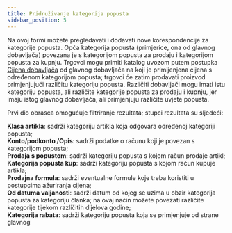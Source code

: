 ```yaml
---
title: Pridruživanje kategorija popusta
sidebar_position: 5
---
```


Na ovoj formi možete pregledavati i dodavati nove korespondencije za kategorije popusta. Opća kategorija popusta (primjerice, ona od glavnog dobavljača) povezana je s kategorijom popusta za prodaju i kategorijom popusta za kupnju. Trgovci mogu primiti katalog uvozom putem postupka [Cijena dobavljača](/docs/purchase/purchase-price-lists/procedures/supplier-price) od glavnog dobavljača na koji je primijenjena cijena s određenom kategorijom popusta; trgovci će zatim prodavati proizvod primjenjujući različitu kategoriju popusta. Različiti dobavljači mogu imati istu kategoriju popusta, ali različite kategorije popusta za prodaju i kupnju, jer imaju istog glavnog dobavljača, ali primjenjuju različite uvjete popusta.
     
Prvi dio obrasca omogućuje filtriranje rezultata; stupci rezultata su sljedeći:    
        
**Klasa artikla**: sadrži kategoriju artikla koja odgovara određenoj kategoriji popusta;           
**Konto/podkonto /Opis**: sadrži podatke o računu koji je povezan s kategorijom popusta;        
**Prodaja s popustom**: sadrži kategoriju popusta s kojom račun prodaje artikl;     
**Kategorija popusta kup**: sadrži kategoriju popusta s kojom račun kupuje artikla;         
**Prodajna formula**: sadrži eventualne formule koje treba koristiti u postupcima ažuriranja cijena;      
**Od datuma valjanosti**: sadrži datum od kojeg se uzima u obzir kategorija popusta za kategoriju članka; na ovaj način možete povezati različite kategorije tijekom različitih dijelova godine;        
**Kategorija rabata**: sadrži kategoriju popusta koja se primjenjuje od strane glavnog 